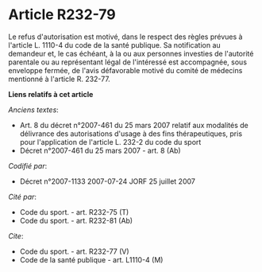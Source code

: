 # Article R232-79

Le refus d'autorisation est motivé, dans le respect des règles prévues à l'article L. 1110-4 du code de la santé publique. Sa
notification au demandeur et, le cas échéant, à la ou aux personnes investies de l'autorité parentale ou au représentant
légal de l'intéressé est accompagnée, sous enveloppe fermée, de l'avis défavorable motivé du comité de médecins mentionné à
l'article R. 232-77.

**Liens relatifs à cet article**

_Anciens textes_:

  - Art. 8 du décret n°2007-461 du 25 mars 2007 relatif aux modalités de délivrance des autorisations d'usage à des fins thérapeutiques, pris pour l'application de l'article L. 232-2 du code du sport
  - Décret n°2007-461 du 25 mars 2007 - art. 8 (Ab)

_Codifié par_:

  - Décret n°2007-1133 2007-07-24 JORF 25 juillet 2007

_Cité par_:

  - Code du sport. - art. R232-75 (T)
  - Code du sport. - art. R232-81 (Ab)

_Cite_:

  - Code du sport. - art. R232-77 (V)
  - Code de la santé publique - art. L1110-4 (M)
